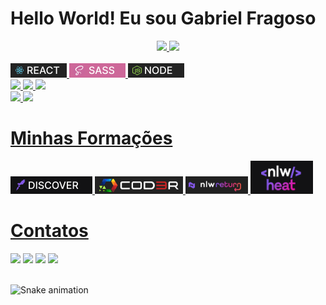 <h1>Hello World! Eu sou Gabriel Fragoso</h1>

<div align="center">
  <a href="https://github.com/gabriel-fragoso">
  <img height="180em" src="https://github-readme-stats.vercel.app/api?username=gabriel-fragoso&show_icons=false&theme=dark&include_all_commits=true&count_private=true"/>
  <img height="180em" src="https://github-readme-stats.vercel.app/api/top-langs/?username=gabriel-fragoso&layout=compact&langs_count=7&theme=dark"/><br><br>
</div>


<div>
<div align="left">
<div>   
<img src="./assets/react.png" />
<img src="./assets/sass.png"/>
<img src="./assets/node.png"/><br>
<img src="https://img.shields.io/badge/HTML-e06b12?style=for-the-badge&logo=html5&logoColor=white" />
<img src="https://img.shields.io/badge/CSS-1283e0?&style=for-the-badge&logo=css3&logoColor=white" />
<img src="https://img.shields.io/badge/JavaScript-F7DF1E?style=for-the-badge&logo=javascript&logoColor=414141" />
<br/>
 
 <div align="left">
<img src="https://img.shields.io/badge/TypeScript-007ACC?style=for-the-badge&logo=typescript&logoColor=white"/>
<img src="https://img.shields.io/badge/React_Native-414141?style=for-the-badge&logo=react&logoColor=61DAFB"/>

 </div>
</div>

</div>

<h1>Minhas Formações</h1>

<img src="./assets/discover.png"/>
<img src="./assets/cod3r.png"/>
<img width='100px' src="./assets/nlw_return.png"/>
<img width='100px' src="./assets/nlw_heat.png"/>

<h1>Contatos</h1>
<div>
 <a href="https://www.instagram.com/gabrielfragoso_"><img src="https://img.shields.io/badge/Instagram-E4405F?style=for-the-badge&logo=instagram&logoColor=white" /></a>
 <a href="fragosooliveira773@gmail.com"><img src="https://img.shields.io/badge/Gmail-D14836?style=for-the-badge&logo=gmail&logoColor=white" /></a>
 <a href="https://www.linkedin.com/in/gabriel-fragoso/"><img src="https://img.shields.io/badge/LinkedIn-0077B5?style=for-the-badge&logo=linkedin&logoColor=white" /></a>
 <a href=""><img src="https://camo.githubusercontent.com/3f990cfefb64f13d28397fe586c3aa38a81fde585de479205d63c79363ebe07a/68747470733a2f2f696d672e736869656c64732e696f2f62616467652f446973636f72642d3732383944413f7374796c653d666f722d7468652d6261646765266c6f676f3d646973636f7264266c6f676f436f6c6f723d7768697465" /></a><br><br>


![Snake animation](https://github.com/gabriel-fragoso/gabriel-fragoso/blob/output/github-contribution-grid-snake.svg)


</div>
